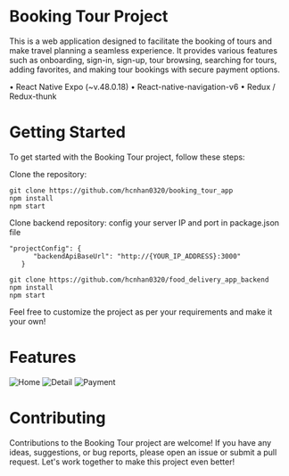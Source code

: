 # Booking Tour Project

This is a web application designed to facilitate the booking of tours and make travel planning a seamless experience. It provides various features such as onboarding, sign-in, sign-up, tour browsing, searching for tours, adding favorites, and making tour bookings with secure payment options.

• React Native Expo (~v.48.0.18)
• React-native-navigation-v6
• Redux / Redux-thunk

# Getting Started

To get started with the Booking Tour project, follow these steps:

Clone the repository:
```
git clone https://github.com/hcnhan0320/booking_tour_app
npm install
npm start
```
Clone backend repository: config your server IP and port in package.json file
```
"projectConfig": {
      "backendApiBaseUrl": "http://{YOUR_IP_ADDRESS}:3000"
   }
```
```
git clone https://github.com/hcnhan0320/food_delivery_app_backend
npm install
npm start
```
Feel free to customize the project as per your requirements and make it your own!

# Features
![Home](https://github.com/hcnhan0320/booking_tour_app/assets/102786357/659731cc-4322-436a-96ff-0f7a1d629e46)
![Detail](https://github.com/hcnhan0320/booking_tour_app/assets/102786357/b3c18e5b-3432-4b91-8201-c3fc73bcb676)
![Payment](https://github.com/hcnhan0320/booking_tour_app/assets/102786357/bc87075d-33b1-4087-ab76-55b60bd39cd0)



# Contributing

Contributions to the Booking Tour project are welcome! If you have any ideas, suggestions, or bug reports, please open an issue or submit a pull request. Let's work together to make this project even better!
